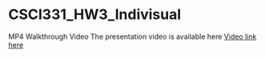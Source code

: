 # CSCI331_HW3_Indivisual
MP4 Walkthrough Video
The presentation video is available here [Video link here](https://youtu.be/44Ob7Yyj1Iw)
